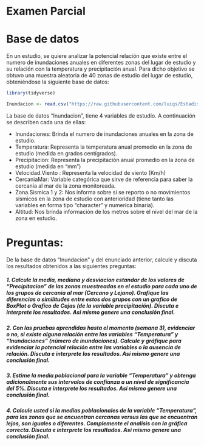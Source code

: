 Examen Parcial
================

# Base de datos

En un estudio, se quiere analizar la potencial relación que existe entre
el numero de inundaciones anuales en diferentes zonas del lugar de
estudio y su relación con la temperatura y precipitación anual. Para
dicho objetivo se obtuvo una muestra aleatoria de 40 zonas de estudio
del lugar de estudio, obteniéndose la siguiente base de datos:

``` r
library(tidyverse)
```

``` r
Inundacion <- read.csv("https://raw.githubusercontent.com/luiqs/Estadistica-Aplicada/main/PDB/Inundacion.csv")
```

La base de datos “Inundacion”, tiene 4 variables de estudio. A
continuación se describen cada una de ellas:

-   Inundaciones: Brinda el numero de inundaciones anuales en la zona de
    estudio.
-   Temperatura: Representa la temperatura anual promedio en la zona de
    estudio (medida en grados centígrados).
-   Precipitacion: Representa la precipitación anual promedio en la zona
    de estudio (medida en “mm”)
-   Velocidad.Viento : Representa la velocidad de viento (Km/h)
-   CercaniaMar: Variable categórica que sirve de referencia para saber
    la cercanía al mar de la zona monitoreada.
-   Zona.Sismica 1 y 2: Nos informa sobre si se reporto o no movimientos
    sismicos en la zona de estudio con anterioridad (tiene tanto las
    variables en forma tipo “character” y numerica binaria).
-   Altitud: Nos brinda información de los metros sobre el nivel del mar
    de la zona en estudio.

# Preguntas:

De la base de datos “Inundacion” y del enunciado anterior, calcule y
discuta los resultados obtenidos a las siguientes preguntas:

##### 1. Calcule la media, mediana y desviacion estandar de los valores de “Precipitacion” de las zonas muestreadas en el estudio para cada uno de los grupos de cercania al mar (Cercano y Lejano). Grafique las diferencias o similitudes entre estos dos grupos con un grafico de BoxPlot o Grafico de Cajas (de la variable precipitación). **Discuta e interprete los resultados. Asi mismo genere una conclusión final**.

##### 2. Con las pruebas aprendidas hasta el momento (semana 3), evidenciar o no, si existe alguna relación entre las variables “Temperatura” y “Inundaciones” (número de inundaciones). Calcule y gráfique para evidenciar la potencial relación entre las variables o la ausencia de relación. **Discuta e interprete los resultados. Asi mismo genere una conclusión final**.

##### 3. Estime la media poblacional para la variable “Temperatura” y obtenga adicionalmente sus intervalos de confianza a un nivel de significancia del 5%. **Discuta e interprete los resultados. Asi mismo genere una conclusión final**.

##### 4. Calcule usted si la medias poblacionales de la variable “Temperatura”, para las zonas que se encuentran cercanas versus las que se encuentran lejos, son iguales o diferentes. Complemente el analisis con la gráfica correcta. **Discuta e interprete los resultados. Asi mismo genere una conclusión final**.
